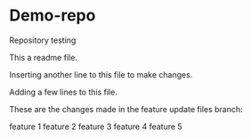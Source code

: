 # Demo-repo
Repository testing

This a readme file.

Inserting another line to this file to make changes.

Adding a few lines to this file.



These are the changes made in the feature update files branch:

feature 1
feature 2
feature 3
feature 4
feature 5
